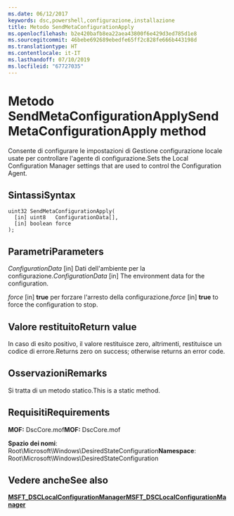 ```yaml
---
ms.date: 06/12/2017
keywords: dsc,powershell,configurazione,installazione
title: Metodo SendMetaConfigurationApply
ms.openlocfilehash: b2e420bafb8ea22aea43800f6e429d3ed785d1e8
ms.sourcegitcommit: 46bebe692689ebedfe65ff2c828fe666b443198d
ms.translationtype: HT
ms.contentlocale: it-IT
ms.lasthandoff: 07/10/2019
ms.locfileid: "67727035"
---
```

# <a name="sendmetaconfigurationapply-method"></a><span data-ttu-id="f59bc-103">Metodo SendMetaConfigurationApply</span><span class="sxs-lookup"><span data-stu-id="f59bc-103">SendMetaConfigurationApply method</span></span>

<span data-ttu-id="f59bc-104">Consente di configurare le impostazioni di Gestione configurazione locale usate per controllare l'agente di configurazione.</span><span class="sxs-lookup"><span data-stu-id="f59bc-104">Sets the Local Configuration Manager settings that are used to control the Configuration Agent.</span></span>

## <a name="syntax"></a><span data-ttu-id="f59bc-105">Sintassi</span><span class="sxs-lookup"><span data-stu-id="f59bc-105">Syntax</span></span>

```mof
uint32 SendMetaConfigurationApply(
  [in] uint8   ConfigurationData[],
  [in] boolean force
);
```

## <a name="parameters"></a><span data-ttu-id="f59bc-106">Parametri</span><span class="sxs-lookup"><span data-stu-id="f59bc-106">Parameters</span></span>

<span data-ttu-id="f59bc-107">*ConfigurationData* \[in\] Dati dell'ambiente per la configurazione.</span><span class="sxs-lookup"><span data-stu-id="f59bc-107">*ConfigurationData* \[in\] The environment data for the configuration.</span></span>

<span data-ttu-id="f59bc-108">*force* \[in\] **true** per forzare l'arresto della configurazione.</span><span class="sxs-lookup"><span data-stu-id="f59bc-108">*force* \[in\] **true** to force the configuration to stop.</span></span>

## <a name="return-value"></a><span data-ttu-id="f59bc-109">Valore restituito</span><span class="sxs-lookup"><span data-stu-id="f59bc-109">Return value</span></span>

<span data-ttu-id="f59bc-110">In caso di esito positivo, il valore restituisce zero, altrimenti, restituisce un codice di errore.</span><span class="sxs-lookup"><span data-stu-id="f59bc-110">Returns zero on success; otherwise returns an error code.</span></span>

## <a name="remarks"></a><span data-ttu-id="f59bc-111">Osservazioni</span><span class="sxs-lookup"><span data-stu-id="f59bc-111">Remarks</span></span>

<span data-ttu-id="f59bc-112">Si tratta di un metodo statico.</span><span class="sxs-lookup"><span data-stu-id="f59bc-112">This is a static method.</span></span>

## <a name="requirements"></a><span data-ttu-id="f59bc-113">Requisiti</span><span class="sxs-lookup"><span data-stu-id="f59bc-113">Requirements</span></span>

<span data-ttu-id="f59bc-114">**MOF:** DscCore.mof</span><span class="sxs-lookup"><span data-stu-id="f59bc-114">**MOF:** DscCore.mof</span></span>

<span data-ttu-id="f59bc-115">**Spazio dei nomi**: Root\Microsoft\Windows\DesiredStateConfiguration</span><span class="sxs-lookup"><span data-stu-id="f59bc-115">**Namespace**: Root\Microsoft\Windows\DesiredStateConfiguration</span></span>

## <a name="see-also"></a><span data-ttu-id="f59bc-116">Vedere anche</span><span class="sxs-lookup"><span data-stu-id="f59bc-116">See also</span></span>

[<span data-ttu-id="f59bc-117">**MSFT_DSCLocalConfigurationManager**</span><span class="sxs-lookup"><span data-stu-id="f59bc-117">**MSFT_DSCLocalConfigurationManager**</span></span>](msft-dsclocalconfigurationmanager.md)
